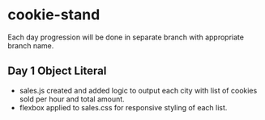 # cookie-stand  
Each day progression will be done in separate branch with appropriate branch name.  
## Day 1 Object Literal
- sales.js created and added logic to output each city with list of cookies sold per hour and total amount.
- flexbox applied to sales.css for responsive styling of each list.
